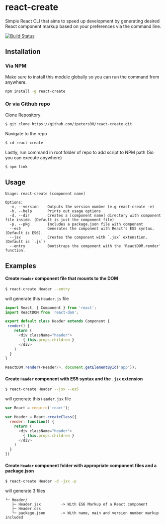 # react-create
Simple React CLI that aims to speed up development by generating desired React component markup based on your preferences via the command line.

[![Build Status](https://travis-ci.org/ipeters90/react-create.svg?branch=master)](https://travis-ci.org/ipeters90/react-create)
## Installation
### Via NPM
Make sure to install this module globally so you can run the command from anywhere.
```bash
npm install -g react-create
```
### Or via Github repo
Clone Repository
```bash
$ git clone https://github.com/ipeters90/react-create.git
```
Navigate to the repo
```bash
$ cd react-create
```
Lastly, run command in root folder of repo to add script to NPM path (So you can execute anywhere)
```bash
$ npm link
```

## Usage

    Usage: react-create [component name]

    Options:
      -v, --version    Outputs the version number (e.g react-create -v)
      -h, --help       Prints out usage options
      -d, --dir        Creates a [component name] directory with component file inside. (Default is just the component file)
      -p, --pkg        Includes a package.json file with component
      --es5            Generates the component with React's ES5 syntax. (Default is ES6).
      --jsx            Creates the component with `.jsx` extenstion. (Default is `.js`)
      --entry          Bootstraps the component with the 'ReactDOM.render' function.
      
## Examples
#### Create `Header` component file that mounts to the DOM
```bash
$ react-create Header --entry
```
will generate this `Header.js` file
```js
import React, { Component } from 'react';
import ReactDOM from 'react-dom';

export default class Header extends Component {
 render() {
    return (
      <div className="header">
        { this.props.children }
      </div>
    )
  }
}

ReactDOM.render(<Header/>, document.getElementById('app'));
```

#### Create `Header` component with ES5 syntax and the `.jsx` extension
```bash
$ react-create Header --jsx --es5
```
will generate this `Header.jsx` file
```js
var React = require('react');

var Header = React.createClass({
  render: function() {
    return (
      <div className="header">
        { this.props.children }
      </div>
    )
  }
})
```

#### Create `Header` component folder with appropriate component files and a package.json 
```bash
$ react-create Header -d -jsx -p
```
will generate 3 files

```
└─ Header/
   ├─ Header.jsx         -> With ES6 Markup of a React component
   ├─ Header.css
   └─ package.json       -> With name, main and version number markup included
```
